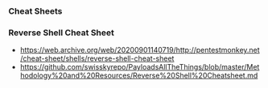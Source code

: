 ### Cheat Sheets

### Reverse Shell Cheat Sheet
* https://web.archive.org/web/20200901140719/http://pentestmonkey.net/cheat-sheet/shells/reverse-shell-cheat-sheet
* https://github.com/swisskyrepo/PayloadsAllTheThings/blob/master/Methodology%20and%20Resources/Reverse%20Shell%20Cheatsheet.md
